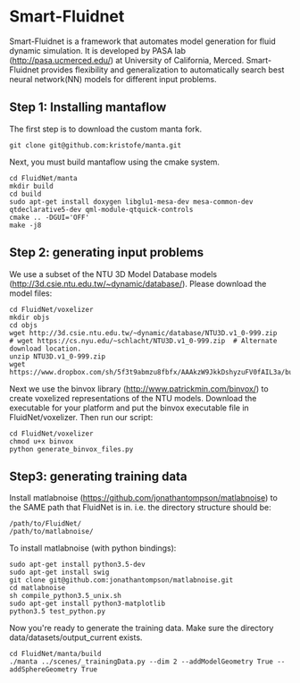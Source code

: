 # Smart-Fluidnet
Smart-Fluidnet is a framework that automates model generation for fluid dynamic simulation. It is developed by PASA lab (http://pasa.ucmerced.edu/) at University of California, Merced. Smart-Fluidnet provides flexibility and generalization to automatically search best neural network(NN) models for different input problems.


## Step 1: Installing mantaflow 

The first step is to download the custom manta fork.

`git clone git@github.com:kristofe/manta.git`

Next, you must build mantaflow using the cmake system.
```
cd FluidNet/manta
mkdir build
cd build
sudo apt-get install doxygen libglu1-mesa-dev mesa-common-dev qtdeclarative5-dev qml-module-qtquick-controls
cmake .. -DGUI='OFF' 
make -j8
```
## Step 2: generating input problems

We use a subset of the NTU 3D Model Database models (http://3d.csie.ntu.edu.tw/~dynamic/database/). Please download the model files:
```
cd FluidNet/voxelizer
mkdir objs
cd objs
wget http://3d.csie.ntu.edu.tw/~dynamic/database/NTU3D.v1_0-999.zip
# wget https://cs.nyu.edu/~schlacht/NTU3D.v1_0-999.zip  # Alternate download location.
unzip NTU3D.v1_0-999.zip
wget https://www.dropbox.com/sh/5f3t9abmzu8fbfx/AAAkzW9JkkDshyzuFV0fAIL3a/bunny.capped.obj
```
Next we use the binvox library (http://www.patrickmin.com/binvox/) to create voxelized representations of the NTU models. Download the executable for your platform and put the binvox executable file in FluidNet/voxelizer. Then run our script:

```
cd FluidNet/voxelizer
chmod u+x binvox
python generate_binvox_files.py
```

## Step3: generating training data
Install matlabnoise (https://github.com/jonathantompson/matlabnoise) to the SAME path that FluidNet is in. i.e. the directory structure should be:
```
/path/to/FluidNet/
/path/to/matlabnoise/
```
To install matlabnoise (with python bindings):
```
sudo apt-get install python3.5-dev
sudo apt-get install swig
git clone git@github.com:jonathantompson/matlabnoise.git
cd matlabnoise
sh compile_python3.5_unix.sh
sudo apt-get install python3-matplotlib
python3.5 test_python.py
```
Now you're ready to generate the training data. Make sure the directory data/datasets/output_current exists. 
```
cd FluidNet/manta/build
./manta ../scenes/_trainingData.py --dim 2 --addModelGeometry True --addSphereGeometry True
```

